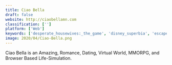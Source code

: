 ```yaml
---
title: Ciao Bella
draft: false 
website: http://ciaobellamn.com
classification: ['']
platform: ['Web']
keywords: ['desperate_housewives:_the_game', 'disney_superbia', 'escape_from_paradise', 'gaia_online', 'inworldz', 'line_play', 'movie_star_planet', 'mysims_kingdom', 'real_life_plus', 'second_life', 'smeet', 'supersecret', 'the_sims_4', 'the_sims_castaway_stories', 'tinierme', 'twinity', 'virtual_villagers', 'zwinky']
image: 2020/04/Ciao-Bella.png
---
```

Ciao Bella is an Amazing, Romance, Dating, Virtual World, MMORPG, and Browser Based Life-Simulation.